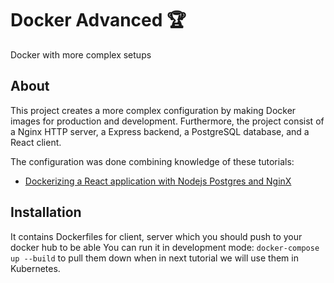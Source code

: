 # Docker Advanced 🏆

Docker with more complex setups

## About

This project creates a more complex configuration by making Docker images for production and development. Furthermore, the project consist of a Nginx HTTP server, a Express backend, a PostgreSQL database, and a React client.

The configuration was done combining knowledge of these tutorials:

- [Dockerizing a React application with Nodejs Postgres and NginX](https://www.youtube.com/watch?v=-pTel5FojAQ&t=35s)

## Installation

It contains Dockerfiles for client, server which you should push to your docker hub to be able
You can run it in development mode: `docker-compose up --build`
to pull them down when in next tutorial we will use them in Kubernetes.
